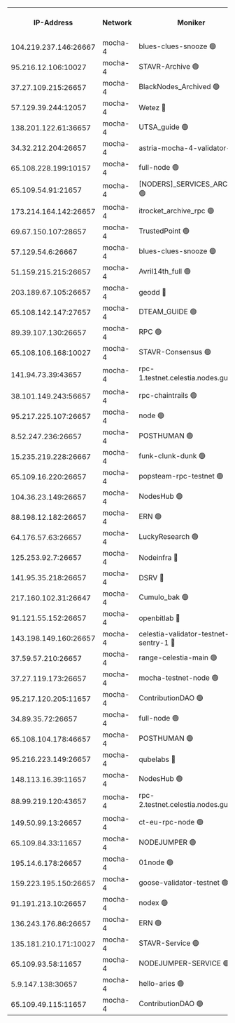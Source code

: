 


<table><tr><th>IP-Address</th><th>Network</th><th>Moniker</th><th>Latest Block Height</th><th>Earliest Block Height</th><th>Catching Up</th><th>Tx Index</th><th>Voting Power</th><th>Scan Time</th></tr><tr><td>104.219.237.146:26667</td><td>mocha-4</td><td>blues-clues-snooze 🟢</td><td>2964340</td><td>1</td><td>False</td><td>off</td><td>0</td><td>2024-10-21T04:36:45.567477480UTC</td></tr><tr><td>95.216.12.106:10027</td><td>mocha-4</td><td>STAVR-Archive 🟢</td><td>2964341</td><td>1</td><td>False</td><td>on</td><td>0</td><td>2024-10-21T04:36:50.134095301UTC</td></tr><tr><td>37.27.109.215:26657</td><td>mocha-4</td><td>BlackNodes_Archived 🟢</td><td>2964341</td><td>1</td><td>False</td><td>off</td><td>0</td><td>2024-10-21T04:36:54.738539878UTC</td></tr><tr><td>57.129.39.244:12057</td><td>mocha-4</td><td>Wetez 🔴</td><td>2964341</td><td>1</td><td>False</td><td>off</td><td>150001</td><td>2024-10-21T04:36:55.113302321UTC</td></tr><tr><td>138.201.122.61:36657</td><td>mocha-4</td><td>UTSA_guide 🟢</td><td>2964341</td><td>1</td><td>False</td><td>on</td><td>0</td><td>2024-10-21T04:36:57.450573790UTC</td></tr><tr><td>34.32.212.204:26657</td><td>mocha-4</td><td>astria-mocha-4-validator-1 🔴</td><td>2964341</td><td>1</td><td>False</td><td>on</td><td>10509044</td><td>2024-10-21T04:36:57.786009857UTC</td></tr><tr><td>65.108.228.199:10157</td><td>mocha-4</td><td>full-node 🟢</td><td>2964342</td><td>1</td><td>False</td><td>on</td><td>0</td><td>2024-10-21T04:37:04.298295240UTC</td></tr><tr><td>65.109.54.91:21657</td><td>mocha-4</td><td>[NODERS]_SERVICES_ARCHIVE 🟢</td><td>2964344</td><td>1</td><td>False</td><td>on</td><td>0</td><td>2024-10-21T04:37:34.252196202UTC</td></tr><tr><td>173.214.164.142:26657</td><td>mocha-4</td><td>itrocket_archive_rpc 🟢</td><td>2964346</td><td>1</td><td>False</td><td>on</td><td>0</td><td>2024-10-21T04:37:48.804519040UTC</td></tr><tr><td>69.67.150.107:28657</td><td>mocha-4</td><td>TrustedPoint 🟢</td><td>2964347</td><td>1</td><td>False</td><td>on</td><td>0</td><td>2024-10-21T04:38:03.189655036UTC</td></tr><tr><td>57.129.54.6:26667</td><td>mocha-4</td><td>blues-clues-snooze 🟢</td><td>2964347</td><td>1</td><td>False</td><td>off</td><td>0</td><td>2024-10-21T04:38:08.030613595UTC</td></tr><tr><td>51.159.215.215:26657</td><td>mocha-4</td><td>Avril14th_full 🟢</td><td>2964349</td><td>1</td><td>False</td><td>on</td><td>0</td><td>2024-10-21T04:38:32.108353949UTC</td></tr><tr><td>203.189.67.105:26657</td><td>mocha-4</td><td>geodd 🔴</td><td>2964349</td><td>1</td><td>False</td><td>on</td><td>100169</td><td>2024-10-21T04:38:35.109703663UTC</td></tr><tr><td>65.108.142.147:27657</td><td>mocha-4</td><td>DTEAM_GUIDE 🟢</td><td>2964350</td><td>1</td><td>False</td><td>on</td><td>0</td><td>2024-10-21T04:38:37.539693174UTC</td></tr><tr><td>89.39.107.130:26657</td><td>mocha-4</td><td>RPC 🟢</td><td>2964350</td><td>1</td><td>False</td><td>on</td><td>0</td><td>2024-10-21T04:38:37.948042080UTC</td></tr><tr><td>65.108.106.168:10027</td><td>mocha-4</td><td>STAVR-Consensus 🟢</td><td>2964352</td><td>1</td><td>False</td><td>on</td><td>0</td><td>2024-10-21T04:39:02.302759585UTC</td></tr><tr><td>141.94.73.39:43657</td><td>mocha-4</td><td>rpc-1.testnet.celestia.nodes.guru 🟢</td><td>2964353</td><td>1</td><td>False</td><td>off</td><td>0</td><td>2024-10-21T04:39:16.617381603UTC</td></tr><tr><td>38.101.149.243:56657</td><td>mocha-4</td><td>rpc-chaintrails 🟢</td><td>2964354</td><td>1</td><td>False</td><td>on</td><td>0</td><td>2024-10-21T04:39:24.669627460UTC</td></tr><tr><td>95.217.225.107:26657</td><td>mocha-4</td><td>node 🟢</td><td>2964354</td><td>1</td><td>False</td><td>on</td><td>0</td><td>2024-10-21T04:39:25.613496177UTC</td></tr><tr><td>8.52.247.236:26657</td><td>mocha-4</td><td>POSTHUMAN 🟢</td><td>2964354</td><td>1</td><td>False</td><td>on</td><td>0</td><td>2024-10-21T04:39:30.698410834UTC</td></tr><tr><td>15.235.219.228:26667</td><td>mocha-4</td><td>funk-clunk-dunk 🟢</td><td>2964355</td><td>1</td><td>False</td><td>off</td><td>0</td><td>2024-10-21T04:39:38.719968448UTC</td></tr><tr><td>65.109.16.220:26657</td><td>mocha-4</td><td>popsteam-rpc-testnet 🟢</td><td>2964356</td><td>1</td><td>False</td><td>on</td><td>0</td><td>2024-10-21T04:39:45.959298273UTC</td></tr><tr><td>104.36.23.149:26657</td><td>mocha-4</td><td>NodesHub 🟢</td><td>2964356</td><td>1</td><td>False</td><td>on</td><td>0</td><td>2024-10-21T04:39:52.149143895UTC</td></tr><tr><td>88.198.12.182:26657</td><td>mocha-4</td><td>ERN 🟢</td><td>2964357</td><td>1</td><td>False</td><td>off</td><td>0</td><td>2024-10-21T04:40:00.758395247UTC</td></tr><tr><td>64.176.57.63:26657</td><td>mocha-4</td><td>LuckyResearch 🟢</td><td>2964343</td><td>1582001</td><td>False</td><td>off</td><td>0</td><td>2024-10-21T04:37:19.395706959UTC</td></tr><tr><td>125.253.92.7:26657</td><td>mocha-4</td><td>Nodeinfra 🔴</td><td>2964343</td><td>2070001</td><td>False</td><td>on</td><td>500001</td><td>2024-10-21T04:37:15.958893687UTC</td></tr><tr><td>141.95.35.218:26657</td><td>mocha-4</td><td>DSRV 🔴</td><td>2964353</td><td>2070001</td><td>False</td><td>off</td><td>3881201</td><td>2024-10-21T04:39:16.891278207UTC</td></tr><tr><td>217.160.102.31:26647</td><td>mocha-4</td><td>Cumulo_bak 🟢</td><td>2964351</td><td>2300001</td><td>False</td><td>on</td><td>0</td><td>2024-10-21T04:38:55.326426909UTC</td></tr><tr><td>91.121.55.152:26657</td><td>mocha-4</td><td>openbitlab 🔴</td><td>2964342</td><td>2533260</td><td>False</td><td>off</td><td>501058</td><td>2024-10-21T04:37:08.801850573UTC</td></tr><tr><td>143.198.149.160:26657</td><td>mocha-4</td><td>celestia-validator-testnet-sentry-1 🔴</td><td>2964347</td><td>2589001</td><td>False</td><td>on</td><td>4014</td><td>2024-10-21T04:38:02.381845182UTC</td></tr><tr><td>37.59.57.210:26657</td><td>mocha-4</td><td>range-celestia-main 🟢</td><td>2964357</td><td>2589477</td><td>False</td><td>off</td><td>0</td><td>2024-10-21T04:40:03.597321741UTC</td></tr><tr><td>37.27.119.173:26657</td><td>mocha-4</td><td>mocha-testnet-node 🟢</td><td>2964352</td><td>2631379</td><td>False</td><td>on</td><td>0</td><td>2024-10-21T04:39:01.901980396UTC</td></tr><tr><td>95.217.120.205:11657</td><td>mocha-4</td><td>ContributionDAO 🟢</td><td>2964354</td><td>2723055</td><td>False</td><td>on</td><td>0</td><td>2024-10-21T04:39:23.773997944UTC</td></tr><tr><td>34.89.35.72:26657</td><td>mocha-4</td><td>full-node 🟢</td><td>2964354</td><td>2766149</td><td>False</td><td>on</td><td>0</td><td>2024-10-21T04:39:33.474469126UTC</td></tr><tr><td>65.108.104.178:46657</td><td>mocha-4</td><td>POSTHUMAN 🟢</td><td>2964345</td><td>2818501</td><td>False</td><td>off</td><td>0</td><td>2024-10-21T04:37:38.891350792UTC</td></tr><tr><td>95.216.223.149:26657</td><td>mocha-4</td><td>qubelabs 🔴</td><td>2964357</td><td>2838021</td><td>False</td><td>on</td><td>64651388</td><td>2024-10-21T04:40:03.225396269UTC</td></tr><tr><td>148.113.16.39:11657</td><td>mocha-4</td><td>NodesHub 🟢</td><td>2964347</td><td>2843413</td><td>False</td><td>on</td><td>0</td><td>2024-10-21T04:38:10.947995030UTC</td></tr><tr><td>88.99.219.120:43657</td><td>mocha-4</td><td>rpc-2.testnet.celestia.nodes.guru 🟢</td><td>2964351</td><td>2866275</td><td>False</td><td>on</td><td>0</td><td>2024-10-21T04:38:54.738916522UTC</td></tr><tr><td>149.50.99.13:26657</td><td>mocha-4</td><td>ct-eu-rpc-node 🟢</td><td>2964354</td><td>2906501</td><td>False</td><td>on</td><td>0</td><td>2024-10-21T04:39:31.084588723UTC</td></tr><tr><td>65.109.84.33:11657</td><td>mocha-4</td><td>NODEJUMPER 🟢</td><td>2964354</td><td>2921400</td><td>False</td><td>off</td><td>0</td><td>2024-10-21T04:39:25.127516795UTC</td></tr><tr><td>195.14.6.178:26657</td><td>mocha-4</td><td>01node 🟢</td><td>2964349</td><td>2943001</td><td>False</td><td>on</td><td>0</td><td>2024-10-21T04:38:27.709835567UTC</td></tr><tr><td>159.223.195.150:26657</td><td>mocha-4</td><td>goose-validator-testnet 🟢</td><td>2964356</td><td>2944088</td><td>False</td><td>on</td><td>0</td><td>2024-10-21T04:39:49.132452557UTC</td></tr><tr><td>91.191.213.10:26657</td><td>mocha-4</td><td>nodex 🟢</td><td>2964345</td><td>2954501</td><td>False</td><td>on</td><td>0</td><td>2024-10-21T04:37:44.006060506UTC</td></tr><tr><td>136.243.176.86:26657</td><td>mocha-4</td><td>ERN 🟢</td><td>2964353</td><td>2956501</td><td>False</td><td>off</td><td>0</td><td>2024-10-21T04:39:19.297967313UTC</td></tr><tr><td>135.181.210.171:10027</td><td>mocha-4</td><td>STAVR-Service 🟢</td><td>2964352</td><td>2962501</td><td>False</td><td>on</td><td>0</td><td>2024-10-21T04:39:13.369229547UTC</td></tr><tr><td>65.109.93.58:11657</td><td>mocha-4</td><td>NODEJUMPER-SERVICE 🟢</td><td>2964358</td><td>2963400</td><td>False</td><td>off</td><td>0</td><td>2024-10-21T04:40:12.431454207UTC</td></tr><tr><td>5.9.147.138:30657</td><td>mocha-4</td><td>hello-aries 🟢</td><td>2964346</td><td>2963501</td><td>False</td><td>off</td><td>0</td><td>2024-10-21T04:37:55.296263244UTC</td></tr><tr><td>65.109.49.115:11657</td><td>mocha-4</td><td>ContributionDAO 🟢</td><td>2964347</td><td>2963850</td><td>False</td><td>off</td><td>0</td><td>2024-10-21T04:38:03.618438983UTC</td></tr></table>